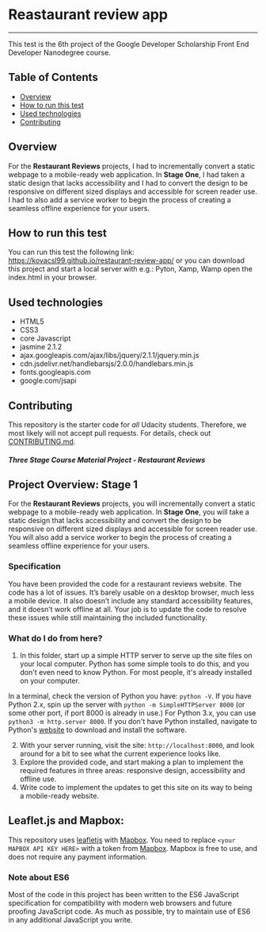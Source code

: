 # Reastaurant review app
---
This test is the 6th project of the Google Developer Scholarship Front End Developer Nanodegree course.

## Table of Contents

* [Overview](#overview)
* [How to run this test](#how-to-run-this-test)
* [Used technologies](#used-technologies)
* [Contributing](#contributing)

## Overview
For the **Restaurant Reviews** projects, I had to incrementally convert a static webpage to a mobile-ready web application. In **Stage One**, I had taken a static design that lacks accessibility and I had to convert the design to be responsive on different sized displays and accessible for screen reader use. I had to also add a service worker to begin the process of creating a seamless offline experience for your users.

## How to run this test
You can run this test the following link: https://kovacsl99.github.io/restaurant-review-app/ 
or you can download this project and start a local server with e.g.: Pyton, Xamp, Wamp open the index.html in your browser.

## Used technologies
- HTML5
- CSS3
- core Javascript
- jasmine 2.1.2
- ajax.googleapis.com/ajax/libs/jquery/2.1.1/jquery.min.js
- cdn.jsdelivr.net/handlebarsjs/2.0.0/handlebars.min.js
- fonts.googleapis.com
- google.com/jsapi

## Contributing
This repository is the starter code for _all_ Udacity students. Therefore, we most likely will not accept pull requests.
For details, check out [CONTRIBUTING.md](CONTRIBUTING.md). 













#### _Three Stage Course Material Project - Restaurant Reviews_

## Project Overview: Stage 1

For the **Restaurant Reviews** projects, you will incrementally convert a static webpage to a mobile-ready web application. In **Stage One**, you will take a static design that lacks accessibility and convert the design to be responsive on different sized displays and accessible for screen reader use. You will also add a service worker to begin the process of creating a seamless offline experience for your users.

### Specification

You have been provided the code for a restaurant reviews website. The code has a lot of issues. It’s barely usable on a desktop browser, much less a mobile device. It also doesn’t include any standard accessibility features, and it doesn’t work offline at all. Your job is to update the code to resolve these issues while still maintaining the included functionality. 

### What do I do from here?

1. In this folder, start up a simple HTTP server to serve up the site files on your local computer. Python has some simple tools to do this, and you don't even need to know Python. For most people, it's already installed on your computer. 

In a terminal, check the version of Python you have: `python -V`. If you have Python 2.x, spin up the server with `python -m SimpleHTTPServer 8000` (or some other port, if port 8000 is already in use.) For Python 3.x, you can use `python3 -m http.server 8000`. If you don't have Python installed, navigate to Python's [website](https://www.python.org/) to download and install the software.

2. With your server running, visit the site: `http://localhost:8000`, and look around for a bit to see what the current experience looks like.
3. Explore the provided code, and start making a plan to implement the required features in three areas: responsive design, accessibility and offline use.
4. Write code to implement the updates to get this site on its way to being a mobile-ready website.

## Leaflet.js and Mapbox:

This repository uses [leafletjs](https://leafletjs.com/) with [Mapbox](https://www.mapbox.com/). You need to replace `<your MAPBOX API KEY HERE>` with a token from [Mapbox](https://www.mapbox.com/). Mapbox is free to use, and does not require any payment information. 

### Note about ES6

Most of the code in this project has been written to the ES6 JavaScript specification for compatibility with modern web browsers and future proofing JavaScript code. As much as possible, try to maintain use of ES6 in any additional JavaScript you write. 



